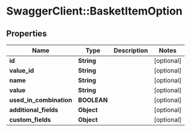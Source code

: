 # SwaggerClient::BasketItemOption

## Properties
Name | Type | Description | Notes
------------ | ------------- | ------------- | -------------
**id** | **String** |  | [optional] 
**value_id** | **String** |  | [optional] 
**name** | **String** |  | [optional] 
**value** | **String** |  | [optional] 
**used_in_combination** | **BOOLEAN** |  | [optional] 
**additional_fields** | **Object** |  | [optional] 
**custom_fields** | **Object** |  | [optional] 


